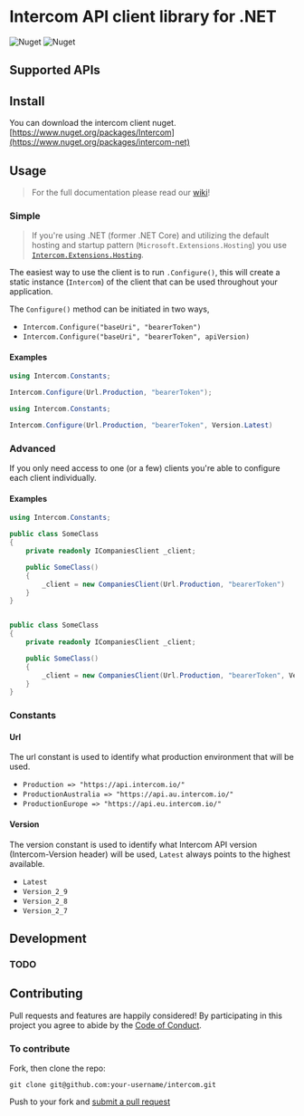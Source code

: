 ﻿# Intercom API client library for .NET
![Nuget](https://img.shields.io/nuget/v/intercom-net)
![Nuget](https://img.shields.io/nuget/dt/intercom-net)

## Supported APIs

## Install
You can download the intercom client nuget.
[https://www.nuget.org/packages/Intercom](https://www.nuget.org/packages/intercom-net)

## Usage
> For the full documentation please read our [wiki](https://github.com/gonace/intercom/wiki)!

### Simple
> If you're using .NET (former .NET Core) and utilizing the default hosting and startup pattern (`Microsoft.Extensions.Hosting`) you use [`Intercom.Extensions.Hosting`](https://github.com/gonace/Intercom.Extensions.Hosting).

The easiest way to use the client is to run `.Configure()`, this will create a static instance (`Intercom`) of the client that can be used throughout your application.

The `Configure()` method can be initiated in two ways,
* `Intercom.Configure("baseUri", "bearerToken")`
* `Intercom.Configure("baseUri", "bearerToken", apiVersion)`

#### Examples
```c#
using Intercom.Constants;

Intercom.Configure(Url.Production, "bearerToken");
```
```c#
using Intercom.Constants;

Intercom.Configure(Url.Production, "bearerToken", Version.Latest)
```

### Advanced
If you only need access to one (or a few) clients you're able to configure each client individually.

#### Examples
```c#
using Intercom.Constants;

public class SomeClass
{
    private readonly ICompaniesClient _client;

    public SomeClass()
    {
        _client = new CompaniesClient(Url.Production, "bearerToken")
    }
}
```

```c#

public class SomeClass
{
    private readonly ICompaniesClient _client;

    public SomeClass()
    {
        _client = new CompaniesClient(Url.Production, "bearerToken", Version.Latest)
    }
}
```

### Constants
#### Url
The url constant is used to identify what production environment that will be used.

* `Production => "https://api.intercom.io/"`
* `ProductionAustralia => "https://api.au.intercom.io/"`
* `ProductionEurope => "https://api.eu.intercom.io/"` 


#### Version
The version constant is used to identify what Intercom API version (Intercom-Version header) will be used, `Latest` always points to the highest available.

 * `Latest`
 * `Version_2_9`
 * `Version_2_8`
 * `Version_2_7`

## Development
### TODO

## Contributing
Pull requests and features are happily considered! By participating in this project you agree to abide by the [Code of Conduct](http://contributor-covenant.org/version/2/0).

### To contribute

Fork, then clone the repo:
```
git clone git@github.com:your-username/intercom.git
```
Push to your fork and [submit a pull request](https://github.com/gonace/intercom/compare/)

